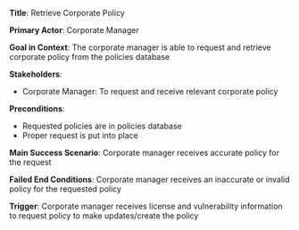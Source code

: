 **Title**: Retrieve Corporate Policy

**Primary Actor**: Corporate Manager

**Goal in Context**: The corporate manager is able to request and retrieve corporate policy from the policies database

**Stakeholders**:
  * Corporate Manager: To request and receive relevant corporate policy

**Preconditions**:
  * Requested policies are in policies database
  * Proper request is put into place

**Main Success Scenario**: Corporate manager receives accurate policy for the request

**Failed End Conditions**: Corporate manager receives an inaccurate or invalid policy for the requested policy

**Trigger**: Corporate manager receives license and vulnerability information to request policy to make updates/create the policy
